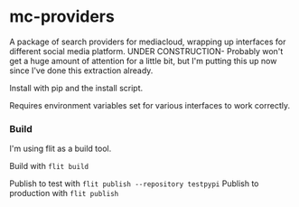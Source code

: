 # mc-providers

A package of search providers for mediacloud, wrapping up interfaces for different social media platform.
UNDER CONSTRUCTION- Probably won't get a huge amount of attention for a little bit, but I'm putting this up now since I've done this extraction already.


Install with pip and the install script. 

Requires environment variables set for various interfaces to work correctly.


### Build

I'm using flit as a build tool. 

Build with `flit build`

Publish to test with `flit publish --repository testpypi`
Publish to production with `flit publish`
